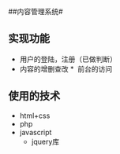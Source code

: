 

##内容管理系统# 
## 实现功能
*  用户的登陆，注册（已做判断）
*  内容的增删查改
*  前台的访问

## 使用的技术
*  html+css
*  php
*  javascript
    *  jquery库
